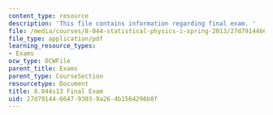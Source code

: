 ```yaml
---
content_type: resource
description: 'This file contains information regarding final exam. '
file: /media/courses/8-044-statistical-physics-i-spring-2013/27d79144664793039a264b1564296b8f_MIT8_044S13_Final.pdf
file_type: application/pdf
learning_resource_types:
- Exams
ocw_type: OCWFile
parent_title: Exams
parent_type: CourseSection
resourcetype: Document
title: 8.044s13 Final Exam
uid: 27d79144-6647-9303-9a26-4b1564296b8f
---
```

